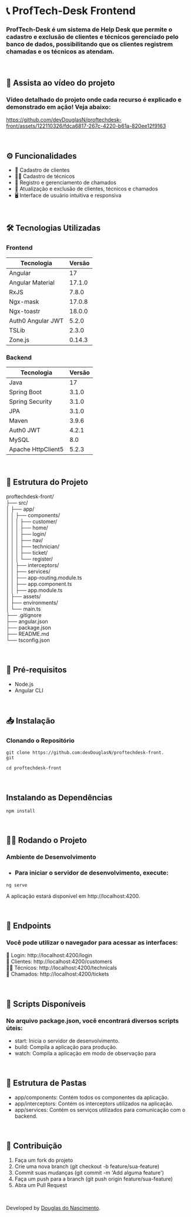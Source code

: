 # 📞 ProfTech-Desk Frontend
### ProfTech-Desk é um sistema de Help Desk que permite o cadastro e exclusão de clientes e técnicos gerenciado pelo banco de dados, possibilitando que os clientes registrem chamadas e os técnicos as atendam.

<br>

## 🎥  Assista ao vídeo do projeto  
### Vídeo detalhado do projeto onde cada recurso é explicado e demonstrado em ação! Veja abaixo:





https://github.com/devDouglasN/proftechdesk-front/assets/122110326/fdca6817-267c-4220-b61a-820ee12f9163





<br>

## ⚙️ Funcionalidades

+ 🧾 Cadastro de clientes   
+ 👷‍♂️ Cadastro de técnicos   
+ 📝 Registro e gerenciamento de chamados   
+ 🔄 Atualização e exclusão de clientes, técnicos e chamados  
+ 🖥️ Interface de usuário intuitiva e responsiva   

<br>

## 🛠️ Tecnologias Utilizadas
### Frontend
| Tecnologia          | Versão  |
|---------------------|---------|
| Angular             | 17      |
| Angular Material    | 17.1.0  |
| RxJS                | 7.8.0   |
| Ngx-mask            | 17.0.8  |
| Ngx-toastr          | 18.0.0  |
| Auth0 Angular JWT   | 5.2.0   |
| TSLib               | 2.3.0   |
| Zone.js             | 0.14.3  |

### Backend
| Tecnologia          | Versão  |
|---------------------|---------|
| Java                | 17      |
| Spring Boot         | 3.1.0   |
| Spring Security     | 3.1.0   |
| JPA                 | 3.1.0   |
| Maven               | 3.9.6   |
| Auth0 JWT           | 4.2.1   |
| MySQL               | 8.0     |
| Apache HttpClient5  | 5.2.3   |



<br>

## 📁 Estrutura do Projeto  
proftechdesk-front/   
├── src/   
│   ├── app/   
│   │   ├── components/   
│   │   │   ├── customer/  
│   │   │   ├── home/   
│   │   │   ├── login/  
│   │   │   ├── nav/   
│   │   │   ├── technician/  
│   │   │   ├── ticket/    
│   │   │   └── register/   
│   │   ├── interceptors/   
│   │   ├── services/    
│   │   ├── app-routing.module.ts   
│   │   ├── app.component.ts   
│   │   ├── app.module.ts   
│   ├── assets/   
│   ├── environments/  
│   └── main.ts   
├── .gitignore   
├── angular.json  
├── package.json   
├── README.md   
└── tsconfig.json  

<br>

## 🚀 Pré-requisitos
+ Node.js
+ Angular CLI

<br>

## 📥 Instalação  
### Clonando o Repositório
```
git clone https://github.com:devDouglasN/proftechdesk-front.
git   
```` 
```
cd proftechdesk-front   
```` 

<br>

## Instalando as Dependências
```
npm install
```` 

<br>

## 🏃‍♂️ Rodando o Projeto
### Ambiente de Desenvolvimento
+ ### Para iniciar o servidor de desenvolvimento, execute:
```
ng serve  
```` 
A aplicação estará disponível em http://localhost:4200.   

<br>

## 🔗 Endpoints
### Você pode utilizar o navegador para acessar as interfaces:

🔑 Login: http://localhost:4200/login   
🧾 Clientes: http://localhost:4200/customers    
👷‍♂️ Técnicos: http://localhost:4200/technicals   
📝 Chamados: http://localhost:4200/tickets    

<br>

## 📜 Scripts Disponíveis
### No arquivo package.json, você encontrará diversos scripts úteis:   
+ start: Inicia o servidor de desenvolvimento.
+ build: Compila a aplicação para produção.
+ watch: Compila a aplicação em modo de observação para   

<br>

## 📂 Estrutura de Pastas
+ app/components: Contém todos os componentes da aplicação.
+ app/interceptors: Contém os interceptors utilizados na aplicação.
+ app/services: Contém os serviços utilizados para comunicação com o backend.

<br>

## 🤝 Contribuição
1. Faça um fork do projeto   
2. Crie uma nova branch (git checkout -b feature/sua-feature)   
3. Commit suas mudanças (git commit -m 'Add alguma feature')   
4. Faça um push para a branch (git push origin feature/sua-feature)   
5. Abra um Pull Request   

<br>

Developed by [Douglas do Nascimento](https://github.com/devDouglasN).
